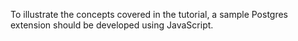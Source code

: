 To illustrate the concepts covered in the tutorial, a sample Postgres extension should be developed using JavaScript.
